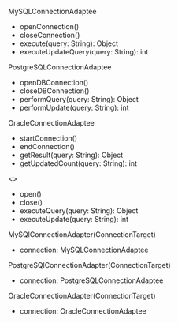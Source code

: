 MySQLConnectionAdaptee
+ openConnection()
+ closeConnection()
+ execute(query: String): Object
+ executeUpdateQuery(query: String): int

PostgreSQLConnectionAdaptee
+ openDBConnection()
+ closeDBConnection()
+ performQuery(query: String): Object
+ performUpdate(query: String): int

OracleConnectionAdaptee
+ startConnection()
+ endConnection()
+ getResult(query: String): Object
+ getUpdatedCount(query: String): int

<<ConnectionTarget>>
+ open()
+ close()
+ executeQuery(query: String): Object
+ executeUpdate(query: String): int

MySQlConnectionAdapter(ConnectionTarget)
- connection: MySQLConnectionAdaptee

PostgreSQlConnectionAdapter(ConnectionTarget)
- connection: PostgreSQLConnectionAdaptee

OracleConnectionAdapter(ConnectionTarget)
- connection: OracleConnectionAdaptee